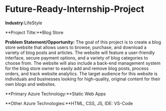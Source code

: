 # Future-Ready-Internship-Project
**Industry**:LifeStyle

**Project Tilte:**Blog Store

**Problem Statement/Opportunity:**
The goal of this project is to create a blog store website that allows users to browse, purchase, and download a variety of blog posts and articles. The website will feature a user-friendly interface, secure payment options, and a variety of blog categories to choose from. The website will also include a back-end management system for the blog store owner to easily add and remove blog posts, process orders, and track website analytics. The target audience for this website is individuals and businesses looking for high-quality, original content for their own blogs and websites.

**Primary Azure Technology:**Static Web Apps

**Other Azure Technologies:**HTML, CSS, JS, IDE: VS-Code
